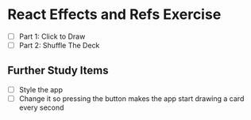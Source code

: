 React Effects and Refs Exercise
===============================

- [ ] Part 1: Click to Draw
- [ ] Part 2: Shuffle The Deck

## Further Study Items

- [ ] Style the app
- [ ] Change it so pressing the button makes the app start drawing a card every second

